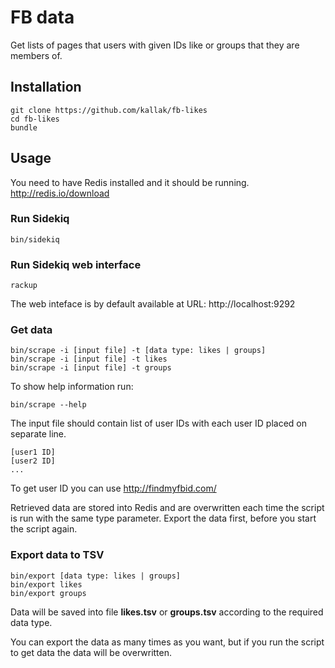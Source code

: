 # FB data
Get lists of pages that users with given IDs like or groups that they are members of.

## Installation
```
git clone https://github.com/kallak/fb-likes
cd fb-likes
bundle
```

## Usage
You need to have Redis installed and it should be running.
http://redis.io/download

### Run Sidekiq
```
bin/sidekiq
```

### Run Sidekiq web interface
```
rackup
```

The web inteface is by default available at URL: http://localhost:9292

### Get data
```
bin/scrape -i [input file] -t [data type: likes | groups]
bin/scrape -i [input file] -t likes
bin/scrape -i [input file] -t groups
```

To show help information run:
```
bin/scrape --help
```

The input file should contain list of user IDs with each user ID placed on separate line.

```
[user1 ID]
[user2 ID]
...
```

To get user ID you can use http://findmyfbid.com/

Retrieved data are stored into Redis and are overwritten each time the script is run with the same type parameter. Export the data first, before you start the script again.

### Export data to TSV
```
bin/export [data type: likes | groups]
bin/export likes
bin/export groups
```

Data will be saved into file **likes.tsv** or **groups.tsv** according to the required data type.

You can export the data as many times as you want, but if you run the script to get data the data will be overwritten.

